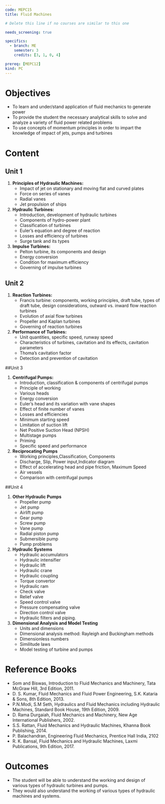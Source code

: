 ```yaml
---
code: MEPC15
title: Fluid Machines

# Delete this line if no courses are similar to this one

needs_screening: true

specifics:
  - branch: ME
    semester: 3
    credits: [3, 1, 0, 4]

prereq: [MEPC12]
kind: PC
---
```


# Objectives

- To learn and under/stand application of fluid mechanics to generate power
- To provide the student the necessary analytical skills to solve and analyze a variety of fluid power related problems
- To use concepts of momentum principles in order to impart the knowledge of impact of jets, pumps and turbines

# Content

## Unit 1

1. **Principles of Hydraulic Machines:**
   - Impact of jet on stationary and moving flat and curved plates
   - Force on series of vanes
   - Radial vanes
   - Jet propulsion of ships
2. **Hydraulic Turbines:**
   - Introduction, development of hydraulic turbines
   - Components of hydro-power plant
   - Classification of turbines
   - Euler’s equation and degree of reaction
   - Losses and efficiency of turbines
   - Surge tank and its types
3. **Impulse Turbines:**
   - Pelton turbine, its components and design
   - Energy conversion
   - Condition for maximum efficiency
   - Governing of impulse turbines


## Unit 2

1. **Reaction Turbines:**
   - Francis turbine: components, working principles, draft tube, types of draft tube, design considerations, outward vs. inward flow reaction turbines
   - Evolution of axial flow turbines
   - Propeller and Kaplan turbines
   - Governing of reaction turbines
2. **Performance of Turbines:**
   - Unit quantities, specific speed, runway speed
   - Characteristics of turbines, cavitation and its effects, cavitation parameters
   - Thoma’s cavitation factor
   - Detection and prevention of cavitation


##Unit 3

1. **Centrifugal Pumps:**
   - Introduction, classification & components of centrifugal pumps
   - Principle of working
   - Various heads
   - Energy conversion
   - Euler’s head and its variation with vane shapes
   - Effect of finite number of vanes
   - Losses and efficiencies
   - Minimum starting speed
   - Limitation of suction lift
   - Net Positive Suction Head (NPSH)
   - Multistage pumps
   - Priming
   - Specific speed and performance
2. **Reciprocating Pumps**
   - Working principles,Classification, Components
   - Discharge, Slip, Power input,Indicator diagram
   - Effect of accelerating head and pipe friction, Maximum Speed
   - Air vessels
   - Comparison with centrifugal pumps



##Unit 4

1. **Other Hydraulic Pumps**
   - Propeller pump
   - Jet pump
   - Airlift pump
   - Gear pump
   - Screw pump
   - Vane pump
   - Radial piston pump
   - Submersible pump
   - Pump problems
2. **Hydraulic Systems**
   - Hydraulic accumulators
   - Hydraulic intensifier
   - Hydraulic lift
   - Hydraulic crane
   - Hydraulic coupling
   - Torque convertor
   - Hydraulic ram
   - Check valve
   - Relief valve
   - Speed control valve
   - Pressure compensating valve
   - Direction control valve
   - Hydraulic filters and piping.
3. **Dimensional Analysis and Model Testing**
   - Units and dimensions
   - Dimensional analysis method: Rayleigh and Buckingham methods
   - Dimensionless numbers
   - Similitude laws
   - Model testing of turbine and pumps

# Reference Books

- Som and Biswas, Introduction to Fluid Mechanics and Machinery, Tata McGraw Hill, 3rd Edition, 2011.
- D. S. Kumar, Fluid Mechanics and Fluid Power Engineering, S.K. Kataria & Sons, 8th Edition, 2013.
- P.N.Modi, S.M Seth, Hydraulics and Fluid Mechanics including Hydraulic Machines, Standard Book House, 19th Edition, 2009.
- D. Rama Durgaiah, Fluid Mechanics and Machinery, New Age International Publishers, 2002.
- S.S. Rattan, Fluid Mechanics and Hydraulic Machines, Khanna Book Publishing, 2014.
- P. Balachandran, Engineering Fluid Mechanics, Prentice Hall India, 2102
- R. K. Bansal, Fluid Mechanics and Hydraulic Machines, Laxmi Publications, 9th Edition, 2017.

# Outcomes

- The student will be able to understand the working and design of various types of hydraulic turbines and pumps.
- They would also understand the working of various types of hydraulic machines and systems.
